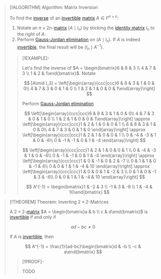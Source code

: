 >[!ALGORITHM] Algorithm: Matrix Inversion
>
>To find the [inverse](Invertibility.md) of an [invertible](Invertibility.md) [matrix](../Square%20Matrix.md) $A \in F^{n \times n}$:
>1. Notate an $n\times 2n$-[matrix](../../Matrix.md) $(A\mid I_n)$ by sticking the [identity matrix](../Identity%20Matrix.md) $I_n$ to the right of $A$.
>2. Perform [Gauss-Jordan elimination](../../../Systems%20of%20Linear%20Equations/Gauss-Jordan%20Elimination.md) on $(A \mid I_n)$. If $A$ is indeed [invertible](Invertibility.md), the final result will be $(I_n \mid A^{-1})$.
>
>>[!EXAMPLE]-
>>
>>Let's find the inverse of $A = \begin{bmatrix}6 & 8 & 3 \\ 4 & 7 & 3 \\ 1 & 2 & 1\end{bmatrix}$. Notate
>>
>>$$
>>[A\mid I_3] = \left[\begin{array}{ccc|ccc}6 & 8 & 3 & 1 & 0 & 0\\ 4 & 7 & 3 & 0 & 1 & 0 \\ 1 & 2 & 1 & 0 & 0 & 1\end{array}\right]
>>$$
>>
>>Perform [Gauss-Jordan elimination](../../../Systems%20of%20Linear%20Equations/Gauss-Jordan%20Elimination.md)
>>
>>$$
>>\left[\begin{array}{ccc|ccc}6 & 8 & 3 & 1 & 0 & 0\\ 4 & 7 & 3 & 0 & 1 & 0 \\ 1 & 2 & 1 & 0 & 0 & 1\end{array}\right] \approx \left[\begin{array}{ccc|ccc}1 & 2 & 1 & 0 & 0 & 1 \\ 6 & 8 & 3 & 1 & 0 & 0\\ 4 & 7 & 3 & 0 & 1 & 0 \end{array}\right] \approx \left[\begin{array}{ccc|ccc}1 & 2 & 1 & 0 & 0 & 1 \\ 0 & -4 & -3 & 1 & 0 & -6\\ 0 & -1 & -1 & 0 & 1 & -4 \end{array}\right]
>>$$
>>
>>$$
>>\left[\begin{array}{ccc|ccc}1 & 2 & 1 & 0 & 0 & 1 \\ 0 & -4 & -3 & 1 & 0 & -6\\ 0 & -1 & -1 & 0 & 1 & -4 \end{array}\right] \approx \left[\begin{array}{ccc|ccc}1 & 0 & -1 & 0 & 2 & -7 \\ 0 & 1 & 1 & 0 & -1 & 4\\ 0 & 0 & 1 & 1 & -4 & 10 \end{array}\right] \approx \left[\begin{array}{ccc|ccc}1 & 0 & 0 & 1 & -2 & 3 \\ 0 & 1 & 0 & -1 & 3 & -6\\ 0 & 0 & 1 & 1 & -4 & 10 \end{array}\right]
>>$$
>>
>>$$
>>A^{-1} = \begin{bmatrix}1 & -2 & 3 \\ -1 & 3 & -6 \\ 1 & -4 & 10\end{bmatrix}
>>$$
>>
>

>[!THEOREM] Theorem: Inverting $2\times2$-Matrices
>
>A $2\times 2$-[matrix](../Square%20Matrix.md) $A = \begin{bmatrix}a & b \\ c & d\end{bmatrix}$ is [invertible](Invertibility.md) if and only if
>
>$$
>ad - bc \ne 0
>$$
>
>If $A$ is [invertible](Invertibility.md), then
>
>$$
>A^{-1} = \frac{1}{ad-bc}\begin{bmatrix}d & -b \\ -c & a\end{bmatrix}
>$$
>
>>[!PROOF]-
>>
>>TODO
>>
>